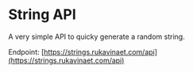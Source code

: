 # String API
A very simple API to quicky generate a random string.

Endpoint: [https://strings.rukavinaet.com/api](https://strings.rukavinaet.com/api)


